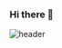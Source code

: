 ### Hi there 👋

<!--
**hwangyeonghui/hwangyeonghui** is a ✨ _special_ ✨ repository because its `README.md` (this file) appears on your GitHub profile.

Here are some ideas to get you started:

- 🔭 I’m currently working on ...
- 🌱 I’m currently learning ...
- 👯 I’m looking to collaborate on ...
- 🤔 I’m looking for help with ...
- 💬 Ask me about ...
- 📫 How to reach me: ...
- 😄 Pronouns: ...
- ⚡ Fun fact: ...
-->

![header](https://capsule-render.vercel.app/api?type=slice&color=auto&customColorList=19,19,19,19,26,26,26&height=300&section=footer&text=There%20are%20no%20shortcuts%20to%20any%20place%20worth%20going.%20⍢⃝&animation=twinkling&fontColor=dcdcdc&fontSize=20&fontAlign=50&fontAlignY=90)
